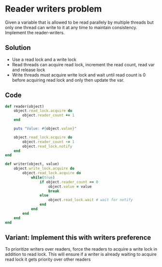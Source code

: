 # Reader writers problem
Given a variable that is allowed to be read parallely by multiple threads but only one thread
can write to it at any time to maintain consistency. Implement the reader-writers.

## Solution
- Use a read lock and a write lock
- Read threads can acquire read lock, increment the read count, read var and release lock
- Write threads must acquire write lock and wait until read count is 0 before acquiring read lock
  and only then update the var.

## Code
```ruby
def reader(object)
    object.read_lock.acquire do
        object.reader_count += 1
    end

    puts "Value: #{object.value}"

    object.read_lock.acquire do
        object.reader_count -= 1
        object.read_lock.notify
    end
end

def writer(object, value)
    object.write_lock.acquire do
        object.read_lock.acquire do
            while(true)
                if object.reader_count == 0
                    object.value = value
                    break
                else
                    object.read_lock.wait # wait for notify
                end
            end
        end
    end
end
```

## Variant: Implement this with writers preference
To prioritize writers over readers, force the readers to acquire a write lock in addition to read lock. This will ensure if a writer is already waiting to acquire read lock it  gets priority over other readers
